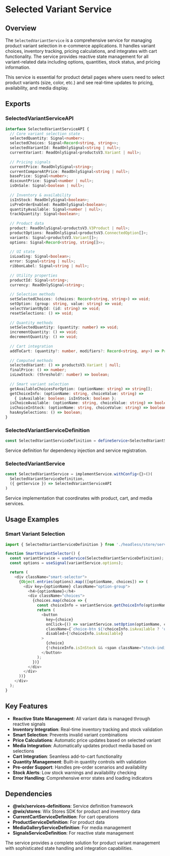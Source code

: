 # Selected Variant Service

## Overview

The `SelectedVariantService` is a comprehensive service for managing product variant selection in e-commerce applications. It handles variant choices, inventory tracking, pricing calculations, and integrates with cart functionality. The service provides reactive state management for all variant-related data including options, quantities, stock status, and pricing information.

This service is essential for product detail pages where users need to select product variants (size, color, etc.) and see real-time updates to pricing, availability, and media display.

## Exports

### SelectedVariantServiceAPI

```typescript
interface SelectedVariantServiceAPI {
  // Core variant selection state
  selectedQuantity: Signal<number>;
  selectedChoices: Signal<Record<string, string>>;
  selectedVariantId: ReadOnlySignal<string | null>;
  currentVariant: ReadOnlySignal<productsV3.Variant | null>;
  
  // Pricing signals
  currentPrice: ReadOnlySignal<string>;
  currentCompareAtPrice: ReadOnlySignal<string | null>;
  basePrice: Signal<number>;
  discountPrice: Signal<number | null>;
  isOnSale: Signal<boolean | null>;
  
  // Inventory & availability
  isInStock: ReadOnlySignal<boolean>;
  isPreOrderEnabled: ReadOnlySignal<boolean>;
  quantityAvailable: Signal<number | null>;
  trackQuantity: Signal<boolean>;
  
  // Product data
  product: ReadOnlySignal<productsV3.V3Product | null>;
  productOptions: ReadOnlySignal<productsV3.ConnectedOption[]>;
  variants: Signal<productsV3.Variant[]>;
  options: Signal<Record<string, string[]>>;
  
  // UI state
  isLoading: Signal<boolean>;
  error: Signal<string | null>;
  ribbonLabel: Signal<string | null>;
  
  // Utility properties
  productId: Signal<string>;
  currency: ReadOnlySignal<string>;
  
  // Selection methods
  setSelectedChoices: (choices: Record<string, string>) => void;
  setOption: (group: string, value: string) => void;
  selectVariantById: (id: string) => void;
  resetSelections: () => void;
  
  // Quantity methods
  setSelectedQuantity: (quantity: number) => void;
  incrementQuantity: () => void;
  decrementQuantity: () => void;
  
  // Cart integration
  addToCart: (quantity?: number, modifiers?: Record<string, any>) => Promise<void>;
  
  // Computed methods
  selectedVariant: () => productsV3.Variant | null;
  finalPrice: () => number;
  isLowStock: (threshold?: number) => boolean;
  
  // Smart variant selection
  getAvailableChoicesForOption: (optionName: string) => string[];
  getChoiceInfo: (optionName: string, choiceValue: string) => 
    { isAvailable: boolean; isInStock: boolean };
  isChoiceAvailable: (optionName: string, choiceValue: string) => boolean;
  isChoiceInStock: (optionName: string, choiceValue: string) => boolean;
  hasAnySelections: () => boolean;
}
```

### SelectedVariantServiceDefinition

```typescript
const SelectedVariantServiceDefinition = defineService<SelectedVariantServiceAPI>("selectedVariant")
```

Service definition for dependency injection and service registration.

### SelectedVariantService

```typescript
const SelectedVariantService = implementService.withConfig<{}>()(
  SelectedVariantServiceDefinition,
  ({ getService }) => SelectedVariantServiceAPI
)
```

Service implementation that coordinates with product, cart, and media services.

## Usage Examples

### Smart Variant Selection

```typescript
import { SelectedVariantServiceDefinition } from './headless/store/services/selected-variant-service';

function SmartVariantSelector() {
  const variantService = useService(SelectedVariantServiceDefinition);
  const options = useSignal(variantService.options);

  return (
    <div className="smart-selector">
      {Object.entries(options).map(([optionName, choices]) => (
        <div key={optionName} className="option-group">
          <h4>{optionName}</h4>
          <div className="choices">
            {choices.map(choice => {
              const choiceInfo = variantService.getChoiceInfo(optionName, choice);
              return (
                <button
                  key={choice}
                  onClick={() => variantService.setOption(optionName, choice)}
                  className={`choice-btn ${!choiceInfo.isAvailable ? 'unavailable' : ''} ${!choiceInfo.isInStock ? 'out-of-stock' : ''}`}
                  disabled={!choiceInfo.isAvailable}
                >
                  {choice}
                  {!choiceInfo.isInStock && <span className="stock-indicator">Out of Stock</span>}
                </button>
              );
            })}
          </div>
        </div>
      ))}
    </div>
  );
}
```

## Key Features

- **Reactive State Management**: All variant data is managed through reactive signals
- **Inventory Integration**: Real-time inventory tracking and stock validation
- **Smart Selection**: Prevents invalid variant combinations
- **Price Calculations**: Automatic price updates based on selected variant
- **Media Integration**: Automatically updates product media based on selections
- **Cart Integration**: Seamless add-to-cart functionality
- **Quantity Management**: Built-in quantity controls with validation
- **Pre-order Support**: Handles pre-order scenarios and availability
- **Stock Alerts**: Low stock warnings and availability checking
- **Error Handling**: Comprehensive error states and loading indicators

## Dependencies

- **@wix/services-definitions**: Service definition framework
- **@wix/stores**: Wix Stores SDK for product and inventory data
- **CurrentCartServiceDefinition**: For cart operations
- **ProductServiceDefinition**: For product data
- **MediaGalleryServiceDefinition**: For media management
- **SignalsServiceDefinition**: For reactive state management

The service provides a complete solution for product variant management with sophisticated state handling and integration capabilities.
